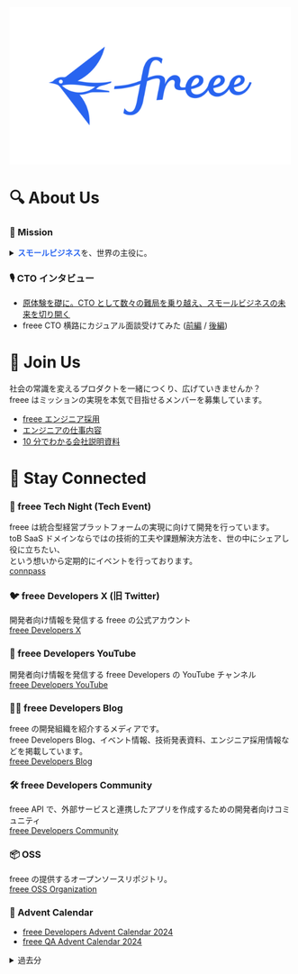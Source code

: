 <img src="https://github.com/freee/.github/blob/main/profile/freee_logo.png?raw=true" alt="freee logo" width="500px" align="center"/>

# 🔍 About Us

### 🎯 Mission

<details>
  <summary><strong style="color: #2864f0">スモールビジネス</strong>を、世界の主役に。</summary>

<br/>
社会を自由にするコード。<br/>
エンジニア一人ひとりの力で、社会をより自由にするために。<br/><br/>

私たちのアプローチは 日本企業の 99.7%を占める中小企業・スモールビジネスに従事する方々に<br/>
テクノロジーの力で新しい働き方を提供していくこと。

業務の自動化を進めることで、ミスや無駄な作業をゼロにする。<br/>
経営データを可視化することで、社会の変化に即したリアルタイムな意思決定を可能にする。<br/>
そして、遊び心や楽しさを感じてもらうことで、よりクリエイティブに仕事をしてもらう。

しがらみがなくスピード感をもってアイデアを具現化するスモールビジネスは、<br/>
個人の自己実現のツールであり、社会にイノベーションを生み出す源泉でもあります。

多くの人たちがスモールビジネスにチャレンジしやすくなることで、<br/>
より多様な働き方を選択できる世の中にしていく。

世の中のためのアイデアを自らの技術力で形にして、社会をより自由に、自然体にしていく。

それが、freee 開発チームのミッションです。

</details>

### 🎙️ CTO インタビュー

- [原体験を礎に。CTO として数々の難局を乗り越え、スモールビジネスの未来を切り開く](https://jobs.freee.co.jp/recruitblog/career/freee_cto_yokoji/)
- freee CTO 横路にカジュアル面談受けてみた ([前編](https://youtu.be/JFIrTeZZumc?si=WlTr9-NuPM8niRYj) / [後編](https://youtu.be/e9cazpznN64?si=VfMGErWCFpe_bjhq))

# 👥 Join Us

社会の常識を変えるプロダクトを一緒につくり、広げていきませんか？<br/>
freee はミッションの実現を本気で目指せるメンバーを募集しています。

- [freee エンジニア採用](https://jobs.freee.co.jp/engineers/)
- [エンジニアの仕事内容](https://jobs.freee.co.jp/teamwork/job-description/engineer/)
- [10 分でわかる会社説明資料](https://speakerdeck.com/freee/10fen-dewakarufreee-enziniaxiang-kehui-she-shuo-ming-zi-liao)

# 📡 Stay Connected

### 🌙 freee Tech Night (Tech Event)

freee は統合型経営プラットフォームの実現に向けて開発を行っています。<br/>
toB SaaS ドメインならではの技術的工夫や課題解決方法を、世の中にシェアし役に立ちたい、<br/>
という想いから定期的にイベントを行っております。<br/>
[connpass](https://freee-tech-night.connpass.com/)

### 🐦 freee Developers X (旧 Twitter)

開発者向け情報を発信する freee の公式アカウント<br/>
[freee Developers X](https://twitter.com/freeeDevelopers)

### 🎥 freee Developers YouTube

開発者向け情報を発信する freee Developers の YouTube チャンネル<br/>
[freee Developers YouTube](https://www.youtube.com/@freee_developers)

### ✍🏻 freee Developers Blog

freee の開発組織を紹介するメディアです。<br/>
freee Developers Blog、イベント情報、技術発表資料、エンジニア採用情報などを掲載しています。<br/>
[freee Developers Blog](https://developers.freee.co.jp/)

### 🛠️ freee Developers Community

freee API で、外部サービスと連携したアプリを作成するための開発者向けコミュニティ<br/>
[freee Developers Community](https://developer.freee.co.jp/)

### 📦 OSS

freee の提供するオープンソースリポジトリ。<br/>
[freee OSS Organization](https://github.com/freee)

### 🎄 Advent Calendar

- [freee Developers Advent Calendar 2024](https://adventar.org/calendars/10487)
- [freee QA Advent Calendar 2024](https://adventar.org/calendars/10280)

<details>
  <summary>過去分</summary>

- freee Developers Advent Calendar 2023
  - [freee Developers Advent Calendar 2023](https://adventar.org/calendars/8988)
  - [freee 基盤チーム Advent Calendar 2023](https://adventar.org/calendars/9426)
  - [freee QA Advent Calendar 2023](https://adventar.org/calendars/9210)
- [freee Developers Advent Calendar 2022](https://adventar.org/calendars/7787)
- [freee Developers Advent Calendar 2021](https://adventar.org/calendars/6184)
- [freee Developers Advent Calendar 2020](https://adventar.org/calendars/5015)
- [freee Developers Advent Calendar 2019](https://adventar.org/calendars/3949)
- [freee Developers Advent Calendar 2018](https://adventar.org/calendars/2980)
- [freee Developers Advent Calendar 2017](https://adventar.org/calendars/2358)
- [freee Developers Advent Calendar 2016](https://qiita.com/advent-calendar/2016/freee)
- [freee Developers Advent Calendar 2015](https://qiita.com/advent-calendar/2015/freee)
</details>
